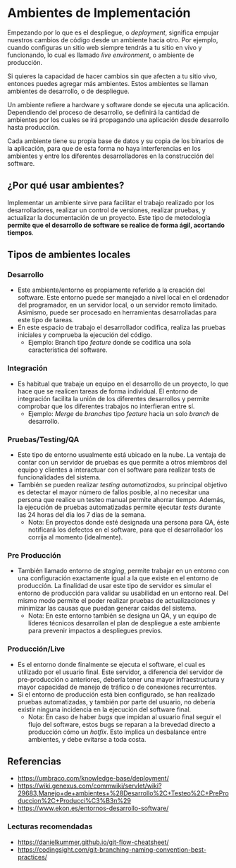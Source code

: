# Ambientes de Implementación

Empezando por lo que es el despliegue, o *deployment*, significa empujar nuestros cambios de código desde un ambiente hacia otro. Por ejemplo, cuando configuras un sitio web siempre tendrás a tu sitio en vivo y funcionando, lo cual es llamado *live environment*, o ambiente de producción.

Si quieres la capacidad de hacer cambios sin que afecten a tu sitio vivo, entonces puedes agregar más ambientes. Estos ambientes se llaman ambientes de desarrollo, o de despliegue. 

Un ambiente refiere a hardware y software donde se ejecuta una aplicación. Dependiendo del proceso de desarrollo, se definirá la cantidad de ambientes por los cuales se irá propagando una aplicación desde desarrollo hasta producción.​

Cada ambiente tiene su propia base de datos y su copia de los binarios de la aplicación, para que de esta forma no haya interferencias en los ambientes y entre los diferentes desarrolladores en la construcción del software.

## ¿Por qué usar ambientes?

Implementar un ambiente sirve para facilitar el trabajo realizado por los desarrolladores, realizar un control de versiones, realizar pruebas, y actualizar la documentación de un proyecto.​
Este tipo de metodología **permite que el desarrollo de software se realice de forma ágil, acortando tiempos**.​

## Tipos de ambientes locales

### Desarrollo

- Este ambiente/entorno es propiamente referido a la creación del software. Este entorno puede ser manejado a nivel local en el ordenador del programador, en un servidor local, o un servidor remoto limitado. Asimismo, puede ser procesado en herramientas desarrolladas para este tipo de tareas.​
- En este espacio de trabajo el desarrollador codifica, realiza las pruebas iniciales y comprueba la ejecución del código.​
	- Ejemplo: Branch tipo *feature* donde se codifica una sola característica del software.​

### Integración

-   Es habitual que trabaje un equipo en el desarrollo de un proyecto, lo que hace que se realicen tareas de forma individual. El entorno de integración facilita la unión de los diferentes desarrollos y permite comprobar que los diferentes trabajos no interfieran entre sí. ​
	-   Ejemplo: *Merge* de *branches* tipo *feature* hacia un solo *branch* de desarrollo.​

### Pruebas/Testing/QA

-   Este tipo de entorno usualmente está ubicado en la nube. La ventaja de contar con un servidor de pruebas es que permite a otros miembros del equipo y clientes a interactuar con el software para realizar tests de funcionalidades del sistema.​
-   También se pueden realizar *testing automatizados*, su principal objetivo es detectar el mayor número de fallos posible, al no necesitar una persona que realice un testeo manual permite ahorrar tiempo. Además, la ejecución de pruebas automatizadas permite ejecutar *tests* durante las 24 horas del día los 7 días de la semana.​
	-   Nota: En proyectos donde esté designada una persona para QA, éste notificará los defectos en el software, para que el desarrollador los corrija al momento (idealmente).​
    
### Pre Producción

-   También llamado entorno de *staging*, permite trabajar en un entorno con una configuración exactamente igual a la que existe en el entorno de producción. La finalidad de usar este tipo de servidor es simular el entorno de producción para validar su usabilidad en un entorno real. Del mismo modo permite el poder realizar pruebas de actualizaciones y minimizar las causas que puedan generar caídas del sistema.​
	-   Nota: En este entorno también se designa un QA, y un equipo de líderes técnicos desarrollan el plan de despliegue a este ambiente para prevenir impactos a despliegues previos.​
	
### Producción/Live
-   Es el entorno donde finalmente se ejecuta el software, el cual es utilizado por el usuario final. Este servidor, a diferencia del servidor de pre-producción o anteriores, debería tener una mayor infraestructura y mayor capacidad de manejo de tráfico o de conexiones recurrentes.​
-   Si el entorno de producción está bien configurado, se han realizado pruebas automatizadas, y también por parte del usuario, no debería existir ninguna incidencia en la ejecución del software final.​
	-   Nota: En caso de haber *bugs* que impidan al usuario final seguir el flujo del software, estos bugs se reparan a la brevedad directo a producción cómo un *hotfix*. Esto implica un desbalance entre ambientes, y debe evitarse a toda costa.​

## Referencias​
- https://umbraco.com/knowledge-base/deployment/
- https://wiki.genexus.com/commwiki/servlet/wiki?29683,Manejo+de+ambientes+%28Desarrollo%2C+Testeo%2C+PreProduccion%2C+Producci%C3%B3n%29​
- https://www.ekon.es/entornos-desarrollo-software/
### Lecturas recomendadas
- https://danielkummer.github.io/git-flow-cheatsheet/
- https://codingsight.com/git-branching-naming-convention-best-practices/​​